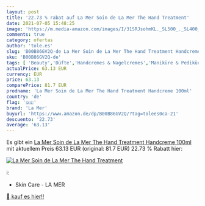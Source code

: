```yaml
---
layout: post
title: '22.73 % rabat auf La Mer Soin de La Mer The Hand Treatment'
date: 2021-07-05 15:48:25
image: 'https://m.media-amazon.com/images/I/31SRJsohmKL._SL500_._SL400_.jpg'
comments: true
category: ofertas
author: 'tole.es'
slug: 'B00B86GV2Q-de La Mer Soin de La Mer The Hand Treatment Handcreme 100ml'
sku: 'B00B86GV2Q-de'
tags: [ 'Beauty','Düfte','Handcremes & Nagelcremes','Maniküre & Pediküre','Pflege für Hände & Füße','la mer', ]
actualPrice: 63.13 EUR
currency: EUR
price: 63.13
comparePrice: 81.7 EUR
prodname: 'La Mer Soin de La Mer The Hand Treatment Handcreme 100ml'
country: 'de'
flag: '🇩🇪'
brand: 'La Mer'
buyurl: 'https://www.amazon.de/dp/B00B86GV2Q/?tag=tolees0ca-21'
descuento: '22.73'
average: '63.13'
---
```


Es gibt ein [La Mer Soin de La Mer The Hand Treatment Handcreme 100ml](https://www.amazon.de/dp/B00B86GV2Q/?tag=tolees0ca-21) mit aktuellem Preis 63.13 EUR (original: 81.7 EUR) 22.73 % Rabatt hier:

[![La Mer Soin de La Mer The Hand Treatment](https://m.media-amazon.com/images/I/31SRJsohmKL._SL500_._SL400_.jpg)](https://www.amazon.de/dp/B00B86GV2Q/?tag=tolees0ca-21)

ℹ️:

- Skin Care - LA MER

[🛒 kauf es hier!!](https://www.amazon.de/dp/B00B86GV2Q/?tag=tolees0ca-21)
